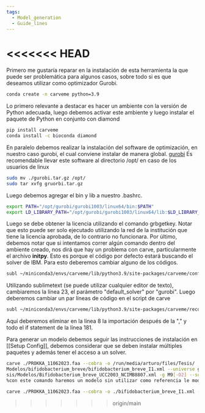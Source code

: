 ```yaml
---
tags:
  - Model_generation
  - Guide_lines
---
```

<<<<<<< HEAD
=======
Primero me gustaría reparar en la instalación de esta herramienta la que puede ser problemática para algunos casos, sobre todo si es que deseamos utilizar como optimizador Gurobi.
```bash
conda create -n carveme python=3.9

```
Lo primero relevante a destacar es hacer un ambiente con la versión de Python adecuada, luego debemos activar este ambiente y luego instalar el paquete de Python en conjunto con diamond 
```bash
pip install carveme
conda install -c bioconda diamond
```
En paralelo debemos realizar la instalación del software de optimización, en nuestro caso gurobi, el cual conviene instalar de manera global. [gurobi](https://www.gurobi.com/downloads/gurobi-software/)
Es recomendable llevar este software al directorio /opt/ en caso de los usuarios de linux
```bash
sudo mv ./gurobi.tar.gz /opt/
sudo tar xvfg gruorbi.tar.gz

```
Luego debemos agregar el bin y lib a nuestro .bashrc.
```bash
export PATH="/opt/gurobi/gurobi1003/linux64/bin:$PATH"
export LD_LIBRARY_PATH="/opt/gurobi/gurobi1003/linux64/lib:$LD_LIBRARY_PATH"
```
Luego se debe obtener la licencia utilizando el comando grbgetkey. Notar que esto puede ser solo ejecutado utilizando la red de la institución que tiene la licencia aprobada, de lo contrario no funcionara.
Por último, debemos notar que si intentamos correr algún comando dentro del ambiente creado, nos dirá que hay un problema con carve, particularmente el archivo __initpy__. Esto es porque el código por defecto estará buscando el solver de IBM.
Para esto deberemos cambiar alguno de los códigos.
```bash
subl ~/miniconda3/envs/carveme/lib/python3.9/site-packages/carveme/config.cfg
```
Utilizando sublimetext (se puede utilizar cualquier editor de texto), cambiaremos la línea 23, el parámetro "default_solver" por "gurobi".
Luego deberemos cambiar un par líneas de código en el script de carve
```bash
subl ~/miniconda3/envs/carveme/lib/python3.9/site-packages/carveme/reconstruction/carving.py
```
Aquí deberemos eliminar en la línea 8 la importación después de la ","
y todo el if statement de la línea 181. 

Para generar un modelo debemos seguir las instrucciones de instalación en [[Setup Config]], debemos considerar que se deben instalar múltiples paquetes y además tener el acceso a un solver. 
```bash
carve ./PROKKA_11062023.faa --cobra -o /run/media/arturo/files/Tesis/  
Modelos/bifidobacterium_breve/bifidobacterium_breve_I1.xml --universe grampos --reference /run/media/arturo/files/Te  
sis/Modelos/Bifidobacterium_breve_UCC2003_NCIMB8807.xml -g M9[-O2] --solver gurobi 
%con este comando haremos un modelo sin utilizar como referencia le modelo de agora

carve ./PROKKA_11062023.faa --cobra -o ./bifidobacterium_breve_I1.xml --universe grampos --reference /Bifidobacterium_breve_UCC2003_NCIMB8807.xml -g M9[-O2]
```
>>>>>>> origin/main
